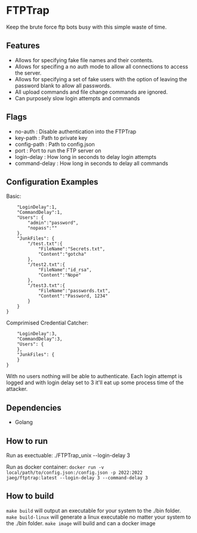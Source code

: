 # FTPTrap

Keep the brute force ftp bots busy with this simple waste of time. 

## Features
- Allows for specifying fake file names and their contents. 
- Allows for specifing a no auth mode to allow all connections to access the server.
- Allows for specifying a set of fake users with the option of leaving the password blank to allow all passwords. 
- All upload commands and file change commands are ignored.
- Can purposely slow login attempts and commands

## Flags
- no-auth : Disable authentication into the FTPTrap
- key-path : Path to private key
- config-path : Path to config.json
- port : Port to run the FTP server on
- login-delay : How long in seconds to delay login attempts
- command-delay : How long in seconds to delay all commands

## Configuration Examples
Basic:
```{
    "LoginDelay":1,
    "CommandDelay":1,
    "Users": {
        "admin":"password",
        "nopass":""
    },
    "JunkFiles": {
        "/test.txt":{
            "FileName":"Secrets.txt",
            "Content":"gotcha"
        },
        "/test2.txt":{
            "FileName":"id_rsa",
            "Content":"Nope"
        },
        "/test3.txt":{
            "FileName":"passwords.txt",
            "Content":"Password, 1234"
        }
    }
}
```

Comprimised Credential Catcher:
```{
    "LoginDelay":3,
    "CommandDelay":3,
    "Users": {
    },
    "JunkFiles": {
    }
}
```
With no users nothing will be able to authenticate.  Each login attempt is logged and with login delay set to 3 it'll eat up some process time of the attacker.

## Dependencies
- Golang 

## How to run
Run as exectuable:
./FTPTrap_unix --login-delay 3

Run as docker container:
`docker run -v local/path/to/config.json:/config.json -p 2022:2022 jaeg/ftptrap:latest --login-delay 3 --command-delay 3`

## How to build
`make build` will output an executable for your system to the ./bin folder.  
`make build-linux` will generate a linux executable no matter your system to the ./bin folder.
`make image` will build and can a docker image

